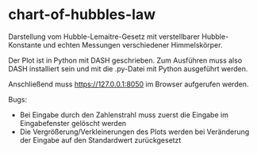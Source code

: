 # chart-of-hubbles-law

Darstellung vom Hubble-Lemaitre-Gesetz mit verstellbarer Hubble-Konstante und echten Messungen verschiedener Himmelskörper.

Der Plot ist in Python mit DASH geschrieben. Zum Ausführen muss also DASH installiert sein und mit die .py-Datei mit Python ausgeführt werden.

Anschließend muss https://127.0.0.1:8050 im Browser aufgerufen werden.

Bugs: 
- Bei Eingabe durch den Zahlenstrahl muss zuerst die Eingabe im Eingabefenster gelöscht werden 
- Die Vergrößerung/Verkleinerungen des Plots werden bei Veränderung der Eingabe auf den Standardwert zurückgesetzt
